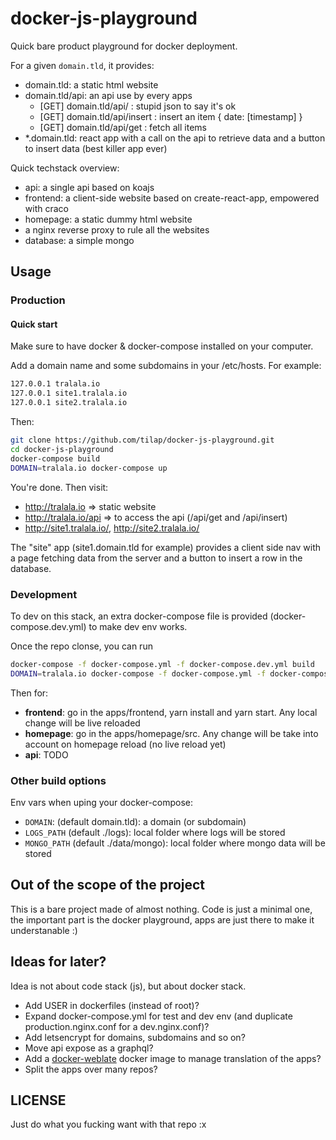 # docker-js-playground

Quick bare product playground for docker deployment.

For a given `domain.tld`, it provides:

- domain.tld: a static html website
- domain.tld/api: an api use by every apps
  - [GET] domain.tld/api/ : stupid json to say it's ok
  - [GET] domain.tld/api/insert : insert an item { date: [timestamp] }
  - [GET] domain.tld/api/get : fetch all items
- *.domain.tld: react app with a call on the api to retrieve data and a button to insert data (best killer app ever)

Quick techstack overview:

- api: a single api based on koajs
- frontend: a client-side website based on create-react-app, empowered with craco
- homepage: a static dummy html website
- a nginx reverse proxy to rule all the websites
- database: a simple mongo

## Usage

### Production

#### Quick start

Make sure to have docker & docker-compose installed on your computer.

Add a domain name and some subdomains in your /etc/hosts. For example:

```sh
127.0.0.1 tralala.io
127.0.0.1 site1.tralala.io
127.0.0.1 site2.tralala.io
```

Then:

```sh
git clone https://github.com/tilap/docker-js-playground.git
cd docker-js-playground
docker-compose build
DOMAIN=tralala.io docker-compose up
```

You're done. Then visit:

- http://tralala.io => static website
- http://tralala.io/api => to access the api (/api/get and /api/insert)
- http://site1.tralala.io/, http://site2.tralala.io/

The "site" app (site1.domain.tld for example) provides a client side nav with a page fetching data from the server and a button to insert a row in the database.

### Development

To dev on this stack, an extra docker-compose file is provided (docker-compose.dev.yml) to make dev env works.

Once the repo clonse, you can run

```sh
docker-compose -f docker-compose.yml -f docker-compose.dev.yml build
DOMAIN=tralala.io docker-compose -f docker-compose.yml -f docker-compose.dev.yml up
```

Then for:

- **frontend**: go in the apps/frontend, yarn install and yarn start. Any local change will be live reloaded
- **homepage**: go in the apps/homepage/src. Any change will be take into account on homepage reload (no live reload yet)
- **api**: TODO

### Other build options

Env vars when uping your docker-compose:

- `DOMAIN`: (default domain.tld): a domain (or subdomain)
- `LOGS_PATH` (default ./logs): local folder where logs will be stored
- `MONGO_PATH` (default ./data/mongo): local folder where mongo data will be stored

## Out of the scope of the project

This is a bare project made of almost nothing. Code is just a minimal one, the important part is the docker playground, apps are just there to make it understanable :)

## Ideas for later?

Idea is not about code stack (js), but about docker stack.

- Add USER in dockerfiles (instead of root)?
- Expand docker-compose.yml for test and dev env (and duplicate production.nginx.conf for a dev.nginx.conf)?
- Add letsencrypt for domains, subdomains and so on?
- Move api expose as a graphql?
- Add a [docker-weblate](https://github.com/beevelop/docker-weblate) docker image to manage translation of the apps?
- Split the apps over many repos?

## LICENSE

Just do what you fucking want with that repo :x